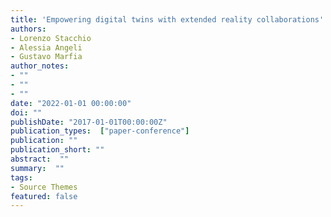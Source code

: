 ```yaml
---
title: 'Empowering digital twins with extended reality collaborations'
authors:
- Lorenzo Stacchio
- Alessia Angeli
- Gustavo Marfia
author_notes:
- ""
- ""
- ""
date: "2022-01-01 00:00:00"
doi: ""
publishDate: "2017-01-01T00:00:00Z"
publication_types:  ["paper-conference"]
publication: ""
publication_short: ""
abstract:  ""
summary:  ""
tags:
- Source Themes
featured: false
---
```

